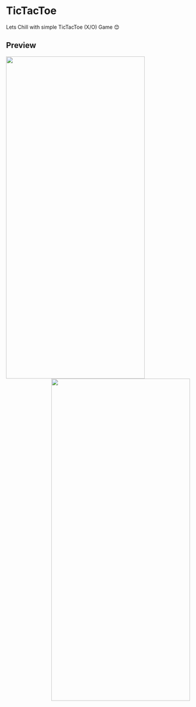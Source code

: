 # TicTacToe
Lets Chill with simple TicTacToe (X/O) Game 😊
## Preview
<img align="left" width="380px" height="880px" src="https://github.com/AhmedEl-Malky/TicTacToe/assets/130024306/cc86bc17-4e47-4314-a9e5-9164a6a3f8d7"/>
<img align="right" width="380px" height="880px" src="https://github.com/AhmedEl-Malky/TicTacToe/assets/130024306/cd732b08-4bc3-4aa5-98d9-e3b309120326"/>



